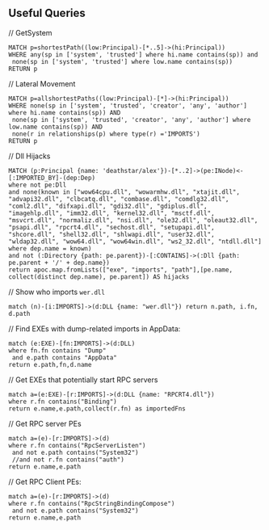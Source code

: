 ## Useful Queries

// GetSystem

```cypher
MATCH p=shortestPath((low:Principal)-[*..5]->(hi:Principal))
WHERE any(sp in ['system', 'trusted'] where hi.name contains(sp)) and
 none(sp in ['system', 'trusted'] where low.name contains(sp))
RETURN p
```

// Lateral Movement

```cypher
MATCH p=allshortestPaths((low:Principal)-[*]->(hi:Principal))
WHERE none(sp in ['system', 'trusted', 'creator', 'any', 'author'] where hi.name contains(sp)) AND
 none(sp in ['system', 'trusted', 'creator', 'any', 'author'] where low.name contains(sp)) AND
 none(r in relationships(p) where type(r) ='IMPORTS')
RETURN p
```

// Dll Hijacks

```cypher
MATCH (p:Principal {name: 'deathstar/alex'})-[*..2]->(pe:INode)<-[:IMPORTED_BY]-(dep:Dep)
where not pe:Dll
and none(known in ["wow64cpu.dll", "wowarmhw.dll", "xtajit.dll", "advapi32.dll", "clbcatq.dll", "combase.dll", "comdlg32.dll", "coml2.dll", "difxapi.dll", "gdi32.dll", "gdiplus.dll", "imagehlp.dll", "imm32.dll", "kernel32.dll", "msctf.dll", "msvcrt.dll", "normaliz.dll", "nsi.dll", "ole32.dll", "oleaut32.dll", "psapi.dll", "rpcrt4.dll", "sechost.dll", "setupapi.dll", "shcore.dll", "shell32.dll", "shlwapi.dll", "user32.dll", "wldap32.dll", "wow64.dll", "wow64win.dll", "ws2_32.dll", "ntdll.dll"] where dep.name = known)
and not (:Directory {path: pe.parent})-[:CONTAINS]->(:Dll {path: pe.parent + '/' + dep.name})
return apoc.map.fromLists(["exe", "imports", "path"],[pe.name, collect(distinct dep.name), pe.parent]) AS hijacks
```

// Show who imports `wer.dll`

```cypher
match (n)-[i:IMPORTS]->(d:DLL {name: "wer.dll"}) return n.path, i.fn, d.path
```

// Find EXEs with dump-related imports in AppData:

```cypher
match (e:EXE)-[fn:IMPORTS]->(d:DLL)
where fn.fn contains "Dump"
 and e.path contains "AppData"
return e.path,fn,d.name
```

// Get EXEs that potentially start RPC servers

```cypher
match a=(e:EXE)-[r:IMPORTS]->(d:DLL {name: "RPCRT4.dll"})
where r.fn contains("Binding")
return e.name,e.path,collect(r.fn) as importedFns
```

// Get RPC server PEs

```cypher
match a=(e)-[r:IMPORTS]->(d)
where r.fn contains("RpcServerListen")
 and not e.path contains("System32")
 //and not r.fn contains("auth")
return e.name,e.path
```

// Get RPC Client PEs:

```cypher
match a=(e)-[r:IMPORTS]->(d)
where r.fn contains("RpcStringBindingCompose")
 and not e.path contains("System32")
return e.name,e.path
```
